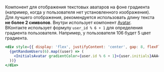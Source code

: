 Компонент для отображения текстовых аватаров на фоне градиента (например, когда у пользователя нет установленного изображения). Для лучшего отображения, рекомендуется использовать длину текста <b>не более 2 символов</b>. Внутри использует компонент [Avatar](#!/Avatar).<br />
ВКонтакте использует формулу `user_id % 6 + 1` для определения градиента пользователя. Например, у пользователя 106 будет 5 цвет градиента.

```jsx { "props": { "layout": false, "iframe": false } }
<div style={{ display: 'flex', justifyContent: 'center', gap: 8, flexFlow: 'row wrap' }}>
  {getRandomUsers(6).map((user) => (
    <InitialsAvatar gradientColor={user.id % 6 + 1}>{user.initials}AAA</InitialsAvatar>
  ))}
</div>
```
